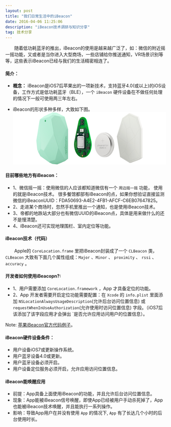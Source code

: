 ```yaml
---
layout: post
title: "我们日常生活中的iBeacon"
date: 2016-04-06 11:25:06 
description: "iBeacon技术调研与知识分享"
tag: 技术分享
---
```


　　随着低功耗蓝牙的推出，iBeacon的使用是越来越广泛了，如：微信的附近摇一摇功能，又或者是当你进入大型商场，一些店铺给你推送通知，VR场景识别等等，这些表示iBeacon已经与我们的生活精密相连了。  

<!-- more -->  

#### 简介：  

* **概念：** iBeacon是iOS7后苹果出的一项新技术，支持蓝牙4.0(或以上)的iOS设备，工作方式是低功耗蓝牙（BLE），一个 `iBeacon` 硬件设备在不做任何处理的情况下一般可使用两三年左右。


* iBeacon的形状多种多样，大致如下图。
![](/assets/images/iBeacon.png)



#### 目前哪些地方有iBeacon：
* 1、微信摇一摇：使用微信的人应该都知道微信有一个 `周边摇一摇` 功能， 使用的就是iBeacon技术。 很多餐馆都部有iBeacon的点，如果你想验证直接监测微信的iBeaconUUID：FDA50693-A4E2-4FB1-AFCF-C6EB07647825。  
* 2、走进某个商场时，忽然手机里推出一个通知，也是使用iBeacon技术。   
* 3、帝都的地跌站大部分也有微信UUID的iBeacon点，具体是用来做什么的还不是慢清楚。  
* 4、iBeacon还可实现地理围栏、室内定位等功能。
  

#### iBeacon技术（代码） 
　　Apple的 `CoreLocation.frame` 里把iBeacon封装成了一个 `CLBeacon` 类，`CLBeacon` 大致有下面几个属性组成：`Major` 、`Minor` 、 `proximity` 、 `rssi` 、 `accuracy` 。   
 

     
   
#### 开发者如何使用iBeacopn?:         
* 1、用户需要添加 `CoreLocation.framework` ，App 才具备定位的功能。
* 2、App 开发者需要开启定位功能需要配置：在 `Xcode` 的 `info.plist` 里面添加 `NSLocationAlwaysUsageDescription`(允许后台访问位置信息) 或 `requestWhenInUseAuthorization`(允许使用时访问位置信息) 字段。（iOS7后该添加了该字段应用才会弹出 `是否允许应用访问用户的位置信息）。

Note: [苹果iBeacon官方代码例子](https://developer.apple.com/library/prerelease/content/samplecode/AirLocate/Introduction/Intro.html)。    

#### iBeacon硬件设备条件：
* 用户设备iOS7或更新操作系统。
* 用户蓝牙设备4.0或更新。
* 用户蓝牙设备必须开启。
* 用户设备定位服务必须开启，允许应用访问位置信息。


#### iBeacon能唤醒应用
* 前提：App具备上面使用iBeacon的功能，并且允许后台访问位置信息。
* 现象：App能被iBeacon信号唤醒，即使App已经被用户手动杀死掉了，App也能被iBeacon技术唤醒，并且能执行一系列操作。
* 影响：导致App用户在并没有使用 `App` 的情况下, `App` 有了长达几个小时的后台使用时长。


